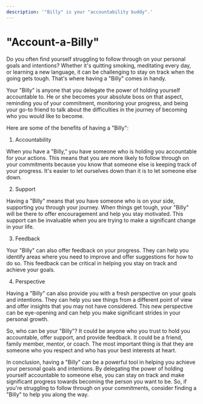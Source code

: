 ```yaml
---
description: '"Billy" is your "accountability buddy".'
---
```


# "Account-a-Billy"

Do you often find yourself struggling to follow through on your personal goals and intentions? Whether it's quitting smoking, meditating every day, or learning a new language, it can be challenging to stay on track when the going gets tough. That's where having a "Billy" comes in handy.

Your "Billy" is anyone that you delegate the power of holding yourself accountable to. He or she becomes your absolute boss on that aspect, reminding you of your commitment, monitoring your progress, and being your go-to friend to talk about the difficulties in the journey of becoming who you would like to become.

Here are some of the benefits of having a "Billy":

1. Accountability

When you have a "Billy," you have someone who is holding you accountable for your actions. This means that you are more likely to follow through on your commitments because you know that someone else is keeping track of your progress. It's easier to let ourselves down than it is to let someone else down.

2. Support

Having a "Billy" means that you have someone who is on your side, supporting you through your journey. When things get tough, your "Billy" will be there to offer encouragement and help you stay motivated. This support can be invaluable when you are trying to make a significant change in your life.

3. Feedback

Your "Billy" can also offer feedback on your progress. They can help you identify areas where you need to improve and offer suggestions for how to do so. This feedback can be critical in helping you stay on track and achieve your goals.

4. Perspective

Having a "Billy" can also provide you with a fresh perspective on your goals and intentions. They can help you see things from a different point of view and offer insights that you may not have considered. This new perspective can be eye-opening and can help you make significant strides in your personal growth.

So, who can be your "Billy"? It could be anyone who you trust to hold you accountable, offer support, and provide feedback. It could be a friend, family member, mentor, or coach. The most important thing is that they are someone who you respect and who has your best interests at heart.

In conclusion, having a "Billy" can be a powerful tool in helping you achieve your personal goals and intentions. By delegating the power of holding yourself accountable to someone else, you can stay on track and make significant progress towards becoming the person you want to be. So, if you're struggling to follow through on your commitments, consider finding a "Billy" to help you along the way.
